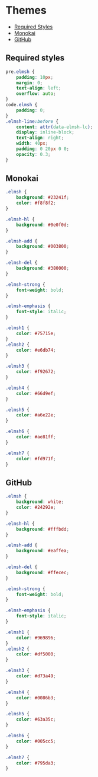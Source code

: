 # Themes

- [Required Styles](https://github.com/pablohirafuji/elm-syntax-highlight/blob/master/themes.md#required-styles)
- [Monokai](https://github.com/pablohirafuji/elm-syntax-highlight/blob/master/themes.md#monokai)
- [GitHub](https://github.com/pablohirafuji/elm-syntax-highlight/blob/master/themes.md#github)

## Required styles

```css
pre.elmsh {
	padding: 10px;
	margin: 0;
	text-align: left;
	overflow: auto;
}
code.elmsh {
	padding: 0;
}
.elmsh-line:before {
	content: attr(data-elmsh-lc);
	display: inline-block;
	text-align: right;
	width: 40px;
	padding: 0 20px 0 0;
	opacity: 0.3;
}
```

## Monokai

```css
.elmsh {
    background: #23241f;
    color: #f8f8f2;
}

.elmsh-hl {
    background: #0e0f0d;
}

.elmsh-add {
    background: #003800;
}

.elmsh-del {
    background: #380000;
}

.elmsh-strong {
    font-weight: bold;
}

.elmsh-emphasis {
    font-style: italic;
}

.elmsh1 {
    color: #75715e;
}
.elmsh2 {
    color: #e6db74;
}

.elmsh3 {
    color: #f92672;
}

.elmsh4 {
    color: #66d9ef;
}

.elmsh5 {
    color: #a6e22e;
}

.elmsh6 {
    color: #ae81ff;
}

.elmsh7 {
    color: #fd971f;
}
```

## GitHub

```css
.elmsh {
    background: white;
    color: #24292e;
}

.elmsh-hl {
    background: #fffbdd;
}

.elmsh-add {
    background: #eaffea;
}

.elmsh-del {
    background: #ffecec;
}

.elmsh-strong {
    font-weight: bold;
}

.elmsh-emphasis {
    font-style: italic;
}

.elmsh1 {
    color: #969896;
}
.elmsh2 {
    color: #df5000;
}

.elmsh3 {
    color: #d73a49;
}

.elmsh4 {
    color: #0086b3;
}

.elmsh5 {
    color: #63a35c;
}

.elmsh6 {
    color: #005cc5;
}

.elmsh7 {
    color: #795da3;
}
```
